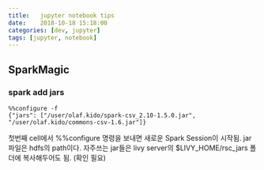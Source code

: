 ```yaml
---
title:   jupyter notebook tips
date:    2018-10-18 15:18:00
categories: [dev, jupyter]
tags: [jupyter, notebook]
---
```


## SparkMagic
### spark add jars
```shell
%%configure -f
{"jars": ["/user/olaf.kido/spark-csv_2.10-1.5.0.jar", "/user/olaf.kido/commons-csv-1.6.jar"]}
```
첫번째 cell에서 %%configure 명령을 보내면 새로운 Spark Session이 시작됨.
jar 파일은 hdfs의 path이다.
자주쓰는 jar들은 livy server의 $LIVY_HOME/rsc_jars 폴더에 복사해두어도 됨. (확인 필요)
